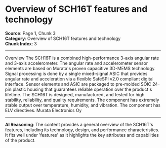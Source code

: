 # Overview of SCH16T features and technology

**Source**: Page 1, Chunk 3  
**Category**: Overview of SCH16T features and technology  
**Chunk Index**: 3

---

Overview
The SCH16T is a combined high-performance 3-axis angular rate and 3-axis accelerometer. The angular
rate and accelerometer sensor elements are based on Murata's proven capacitive 3D-MEMS technology.
Signal processing is done by a single mixed-signal ASIC that provides angular rate and acceleration via a
flexible SafeSPI v2.0 compliant digital interface. Sensor elements and ASIC are packaged to pre-molded
SOIC 24-pin plastic housing that guarantees reliable operation over the product's lifetime.
The SCH16T is designed, manufactured, and tested for high stability, reliability, and quality requirements.
The component has extremely stable output over temperature, humidity, and vibration. The component has
ELV directives.
Murata Electronics Oy

---

**AI Reasoning**: The content provides a general overview of the SCH16T's features, including its technology, design, and performance characteristics. It fits well under 'features' as it highlights the key attributes and capabilities of the product.
